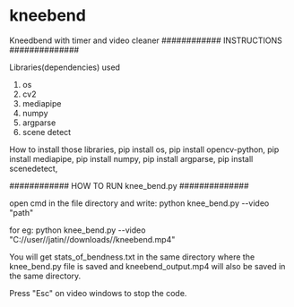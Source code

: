 # kneebend
Kneedbend with timer and video cleaner
############ INSTRUCTIONS ##############

Libraries(dependencies) used
1. os
2. cv2
3. mediapipe
4. numpy
5. argparse
6. scene detect

How to install those libraries, 
pip install os, 
pip install opencv-python, 
pip install mediapipe, 
pip install numpy, 
pip install argparse, 
pip install scenedetect, 


############ HOW TO RUN knee_bend.py ##############

open cmd in the file directory and write:
python knee_bend.py --video "path"

for eg: python knee_bend.py --video "C://user//jatin//downloads//kneebend.mp4"

You will get stats_of_bendness.txt in the same directory where the knee_bend.py file is saved
and kneebend_output.mp4 will also be saved in the same directory.

Press "Esc" on video windows to stop the code.
